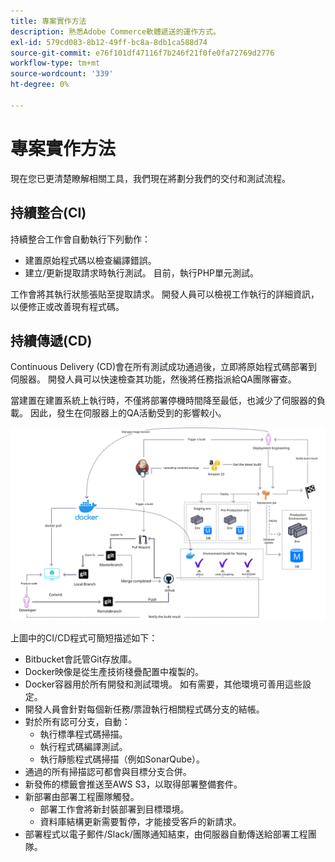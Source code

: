 ```yaml
---
title: 專案實作方法
description: 熟悉Adobe Commerce軟體遞送的運作方式。
exl-id: 579cd083-8b12-49ff-bc8a-8db1ca588d74
source-git-commit: e76f101df47116f7b246f21f0fe0fa72769d2776
workflow-type: tm+mt
source-wordcount: '339'
ht-degree: 0%

---
```


# 專案實作方法

現在您已更清楚瞭解相關工具，我們現在將劃分我們的交付和測試流程。

## 持續整合(CI)

持續整合工作會自動執行下列動作：

- 建置原始程式碼以檢查編譯錯誤。
- 建立/更新提取請求時執行測試。 目前，執行PHP單元測試。

工作會將其執行狀態張貼至提取請求。 開發人員可以檢視工作執行的詳細資訊，以便修正或改善現有程式碼。

## 持續傳遞(CD)

Continuous Delivery (CD)會在所有測試成功通過後，立即將原始程式碼部署到伺服器。 開發人員可以快速檢查其功能，然後將任務指派給QA團隊審查。

當建置在建置系統上執行時，不僅將部署停機時間降至最低，也減少了伺服器的負載。 因此，發生在伺服器上的QA活動受到的影響較小。

![持續傳遞資訊圖](../../assets/playbooks/cicd.svg)

上圖中的CI/CD程式可簡短描述如下：

- Bitbucket會託管Git存放庫。
- Docker映像是從生產技術棧疊配置中複製的。
- Docker容器用於所有開發和測試環境。 如有需要，其他環境可善用這些設定。
- 開發人員會針對每個新任務/票證執行相關程式碼分支的結帳。
- 對於所有認可分支，自動：
   - 執行標準程式碼掃描。
   - 執行程式碼編譯測試。
   - 執行靜態程式碼掃描（例如SonarQube）。
- 通過的所有掃描認可都會與目標分支合併。
- 新發佈的標籤會推送至AWS S3，以取得部署整備套件。
- 新部署由部署工程團隊觸發。
   - 部署工作會將新封裝部署到目標環境。
   - 資料庫結構更新需要暫停，才能接受客戶的新請求。
- 部署程式以電子郵件/Slack/團隊通知結束，由伺服器自動傳送給部署工程團隊。
